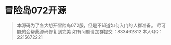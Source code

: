 # 冒险岛072开源

> 本源码为了各大想开冒险岛072服，但是不知道如何入门的人群准备。
> 尽可能的会帮此源码修复到完美
> 如有问题请加群提交：833462812
> 本人QQ：2215672221
